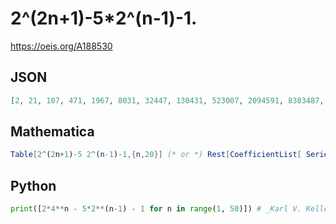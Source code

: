 # 2^\(2n\+1\)\-5\*2^\(n\-1\)\-1\.
https://oeis.org/A188530
## JSON
```JSON
[2, 21, 107, 471, 1967, 8031, 32447, 130431, 523007, 2094591, 8383487, 33544191, 134197247, 536829951, 2147401727, 8589770751, 34359410687, 137438298111, 549754503167, 2199020634111]
```
## Mathematica
```Mathematica
Table[2^(2n+1)-5 2^(n-1)-1,{n,20}] (* or *) Rest[CoefficientList[ Series[(x(-2-7x+12x^2))/((x-1)(2x-1)(4x-1)), {x,0,20}], x]]  (* _Harvey P. Dale_, Apr 19 2011 *)
```
## Python
```Python
print([2*4**n - 5*2**(n-1) - 1 for n in range(1, 50)]) # _Karl V. Keller, Jr._, Jun 09 2022
```
